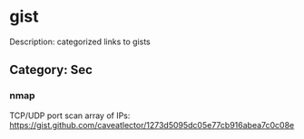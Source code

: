 # gist
Description: categorized links to gists
## Category: Sec
### nmap
TCP/UDP port scan array of IPs: https://gist.github.com/caveatlector/1273d5095dc05e77cb916abea7c0c08e

